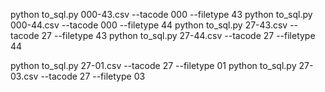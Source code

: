 python to_sql.py 000-43.csv --tacode 000 --filetype 43
python to_sql.py 000-44.csv --tacode 000 --filetype 44
python to_sql.py 27-43.csv --tacode 27 --filetype 43
python to_sql.py 27-44.csv --tacode 27 --filetype 44

python to_sql.py 27-01.csv --tacode 27 --filetype 01
python to_sql.py 27-03.csv --tacode 27 --filetype 03
